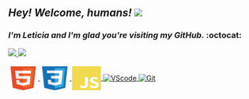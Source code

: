 ## _Hey! Welcome, humans!_ <img width="30" src="https://raw.githubusercontent.com/TheDudeThatCode/TheDudeThatCode/master/Assets/Earth.gif">

### _I'm Leticia and I'm glad you're visiting my GitHub._ :octocat:

<div>
  <a href="https://github.com/LeticiaBarros10">
  <img height="150em" src="https://github-readme-stats.vercel.app/api?username=LeticiaBarros10&show_icons=true&title_color=ff0000&text_color=ffffff&icon_color=ff0000&border_color=ff0000&bg_color=1e1a1a&border_radius=40px&include_all_commits=true&count_private=true"/>
  <img height="150em" src="https://github-readme-stats.vercel.app/api/top-langs/?username=LeticiaBarros10&layout=compact&langs_count=7&title_color=ff0000&text_color=ffffff&icon_color=ff0000&border_color=ff0000&bg_color=1e1a1a&border_radius=20px"/>
</div>

<div style="display: inline_block"><br>
  <img align="center" alt="HTML" height="50" width="60" src="https://raw.githubusercontent.com/devicons/devicon/master/icons/html5/html5-original.svg">
  <img align="center" alt="CSS" height="50" width="60" src="https://raw.githubusercontent.com/devicons/devicon/master/icons/css3/css3-original.svg">
  <img align="center" alt="Js" height="50" width="60" src="https://raw.githubusercontent.com/devicons/devicon/master/icons/javascript/javascript-plain.svg">
  <img align="center" alt="VScode" height="50" width="60" src="https://cdn.jsdelivr.net/gh/devicons/devicon/icons/vscode/vscode-original.svg">
  <img align="center" alt="Git" height="50" width="60" src="https://cdn.jsdelivr.net/gh/devicons/devicon/icons/git/git-original.svg">
</div>
